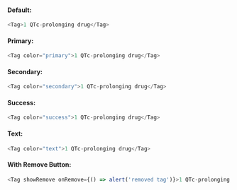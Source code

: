 #### Default:
```js
<Tag>1 QTc-prolonging drug</Tag>
```

#### Primary:
```js
<Tag color="primary">1 QTc-prolonging drug</Tag>
```

#### Secondary:
```js
<Tag color="secondary">1 QTc-prolonging drug</Tag>
```

#### Success:
```js
<Tag color="success">1 QTc-prolonging drug</Tag>
```

#### Text:
```js
<Tag color="text">1 QTc-prolonging drug</Tag>
```

#### With Remove Button:
```js
<Tag showRemove onRemove={() => alert('removed tag')}>1 QTc-prolonging drug</Tag>
```
